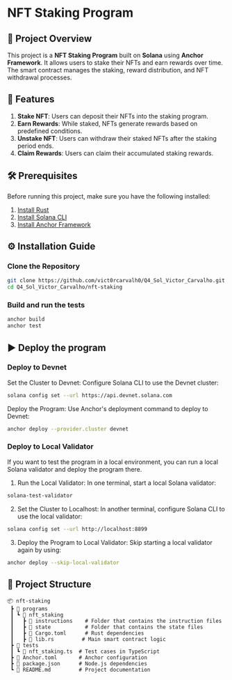 # NFT Staking Program

## 📌 Project Overview
This project is a **NFT Staking Program** built on **Solana** using **Anchor Framework**. It allows users to stake their NFTs and earn rewards over time. The smart contract manages the staking, reward distribution, and NFT withdrawal processes.

## 🚀 Features
1. **Stake NFT**: Users can deposit their NFTs into the staking program.
2. **Earn Rewards**: While staked, NFTs generate rewards based on predefined conditions.
3. **Unstake NFT**: Users can withdraw their staked NFTs after the staking period ends.
4. **Claim Rewards**: Users can claim their accumulated staking rewards.

## 🛠 Prerequisites
Before running this project, make sure you have the following installed:

1. [Install Rust](https://www.rust-lang.org/tools/install) 
2. [Install Solana CLI](https://docs.solana.com/cli/install-solana-cli-tools)
3. [Install Anchor Framework](https://github.com/coral-xyz/anchor)

## ⚙️ Installation Guide

### Clone the Repository
```sh
git clone https://github.com/vict0rcarvalh0/Q4_Sol_Victor_Carvalho.git
cd Q4_Sol_Victor_Carvalho/nft-staking
```

### Build and run the tests
```sh
anchor build
anchor test
```

## ▶️ Deploy the program

### Deploy to Devnet

Set the Cluster to Devnet: Configure Solana CLI to use the Devnet cluster:
```bash
solana config set --url https://api.devnet.solana.com
```

Deploy the Program: Use Anchor's deployment command to deploy to Devnet:
```bash
anchor deploy --provider.cluster devnet
```

### Deploy to Local Validator

If you want to test the program in a local environment, you can run a local Solana validator and deploy the program there.

1. Run the Local Validator: In one terminal, start a local Solana validator:
```bash
solana-test-validator
```

2. Set the Cluster to Localhost: In another terminal, configure Solana CLI to use the local validator:
```bash
solana config set --url http://localhost:8899
```

3. Deploy the Program to Local Validator: Skip starting a local validator again by using:
```bash
anchor deploy --skip-local-validator
```

## 📂 Project Structure
```
📦 nft-staking
 ┣ 📂 programs
 ┃ ┗ 📂 nft_staking
 ┃   ┣ 📂 instructions    # Folder that contains the instruction files
 ┃   ┣ 📂 state           # Folder that contains the state files
 ┃   ┣ 📜 Cargo.toml      # Rust dependencies
 ┃   ┣ 📜 lib.rs         # Main smart contract logic
 ┣ 📂 tests
 ┃ ┗ 📜 nft_staking.ts  # Test cases in TypeScript
 ┣ 📜 Anchor.toml       # Anchor configuration
 ┣ 📜 package.json      # Node.js dependencies
 ┗ 📜 README.md         # Project documentation
```
